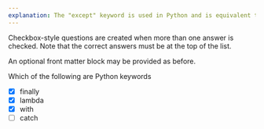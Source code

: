 ```yaml
---
explanation: The "except" keyword is used in Python and is equivalent to "catch" in other programming languages
---
```


Checkbox-style questions are created when more than one answer is checked. Note that the correct answers must be at the top of the list.

An optional front matter block may be provided as before.

Which of the following are Python keywords

- [x] finally
- [x] lambda
- [x] with
- [ ] catch
